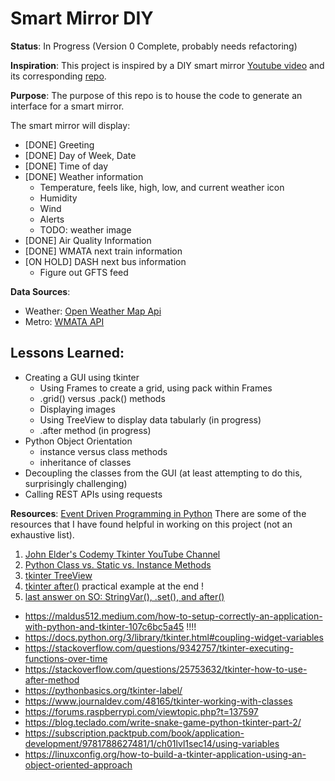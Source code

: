 # Smart Mirror DIY

**Status**: In Progress (Version 0 Complete, probably needs refactoring)

**Inspiration**: This project is inspired by a DIY smart mirror [Youtube video](https://www.youtube.com/watch?v=fkVBAcvbrjU&list=WL&index=10&t=2s) and its corresponding [repo](https://github.com/HackerShackOfficial/Smart-Mirror).

**Purpose**: The purpose of this repo is to house the code to generate an interface for a smart mirror.

The smart mirror will display:
- [DONE] Greeting
- [DONE] Day of Week, Date
- [DONE] Time of day
- [DONE] Weather information
  - Temperature, feels like, high, low, and current weather icon
  - Humidity
  - Wind
  - Alerts
  - TODO: weather image
- [DONE] Air Quality Information
- [DONE] WMATA next train information
- [ON HOLD] DASH next bus information
  - Figure out GFTS feed

**Data Sources**:
- Weather: [Open Weather Map Api](https://openweathermap.org/api)
- Metro: [WMATA API](https://developer.wmata.com/)

## Lessons Learned:
- Creating a GUI using tkinter
  - Using Frames to create a grid, using pack within Frames
  - .grid() versus .pack() methods
  - Displaying images
  - Using TreeView to display data tabularly (in progress)
  - .after method (in progress)
- Python Object Orientation
  - instance versus class methods
  - inheritance of classes
- Decoupling the classes from the GUI (at least attempting to do this, surprisingly challenging)
- Calling REST APIs using requests

**Resources**:
[Event Driven Programming in Python](https://odsc.medium.com/decoupling-complex-systems-with-event-driven-python-programming-d67092d45939)
There are some of the resources that I have found helpful in working on this project (not an exhaustive list).
1. [John Elder's Codemy Tkinter YouTube Channel](https://www.youtube.com/watch?v=yQSEXcf6s2I&list=PLCC34OHNcOtoC6GglhF3ncJ5rLwQrLGnV&index=2)
2. [Python Class vs. Static vs. Instance Methods](https://pynative.com/python-class-method-vs-static-method-vs-instance-method/)
3. [tkinter TreeView](https://www.pythontutorial.net/tkinter/tkinter-treeview/)
4. [tkinter after()](https://stackoverflow.com/questions/44085554/how-to-use-the-after-method-to-make-a-callback-run-periodically) practical example at the end !
5. [last answer on SO: StringVar(), .set(), and after()](https://stackoverflow.com/questions/459083/how-do-you-run-your-own-code-alongside-tkinters-event-loop)
- https://maldus512.medium.com/how-to-setup-correctly-an-application-with-python-and-tkinter-107c6bc5a45 !!!!
- https://docs.python.org/3/library/tkinter.html#coupling-widget-variables
- https://stackoverflow.com/questions/9342757/tkinter-executing-functions-over-time
- https://stackoverflow.com/questions/25753632/tkinter-how-to-use-after-method
- https://pythonbasics.org/tkinter-label/
- https://www.journaldev.com/48165/tkinter-working-with-classes
- https://forums.raspberrypi.com/viewtopic.php?t=137597
- https://blog.teclado.com/write-snake-game-python-tkinter-part-2/
- https://subscription.packtpub.com/book/application-development/9781788627481/1/ch01lvl1sec14/using-variables
- https://linuxconfig.org/how-to-build-a-tkinter-application-using-an-object-oriented-approach
